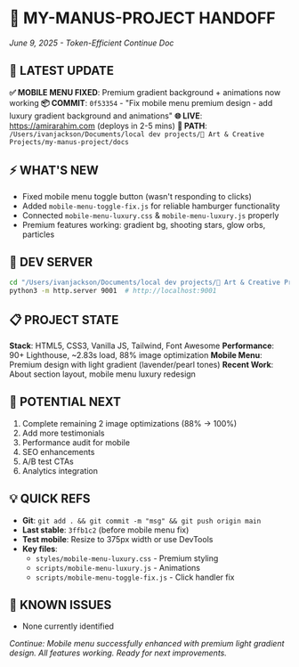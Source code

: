 # 🎨 MY-MANUS-PROJECT HANDOFF
*June 9, 2025 - Token-Efficient Continue Doc*

## 🚀 LATEST UPDATE
**✅ MOBILE MENU FIXED**: Premium gradient background + animations now working
**📦 COMMIT**: `0f53354` - "Fix mobile menu premium design - add luxury gradient background and animations"
**🌐 LIVE**: https://amirarahim.com (deploys in 2-5 mins)
**📁 PATH**: `/Users/ivanjackson/Documents/local dev projects/🎨 Art & Creative Projects/my-manus-project/docs`

## ⚡ WHAT'S NEW
- Fixed mobile menu toggle button (wasn't responding to clicks)
- Added `mobile-menu-toggle-fix.js` for reliable hamburger functionality
- Connected `mobile-menu-luxury.css` & `mobile-menu-luxury.js` properly
- Premium features working: gradient bg, shooting stars, glow orbs, particles

## 🔄 DEV SERVER
```bash
cd "/Users/ivanjackson/Documents/local dev projects/🎨 Art & Creative Projects/my-manus-project/docs"
python3 -m http.server 9001  # http://localhost:9001
```

## 📋 PROJECT STATE
**Stack**: HTML5, CSS3, Vanilla JS, Tailwind, Font Awesome
**Performance**: 90+ Lighthouse, ~2.83s load, 88% image optimization
**Mobile Menu**: Premium design with light gradient (lavender/pearl tones)
**Recent Work**: About section layout, mobile menu luxury redesign

## 🎯 POTENTIAL NEXT
1. Complete remaining 2 image optimizations (88% → 100%)
2. Add more testimonials
3. Performance audit for mobile
4. SEO enhancements
5. A/B test CTAs
6. Analytics integration

## 💡 QUICK REFS
* **Git**: `git add . && git commit -m "msg" && git push origin main`
* **Last stable**: `3ffb1c2` (before mobile menu fix)
* **Test mobile**: Resize to 375px width or use DevTools
* **Key files**: 
  - `styles/mobile-menu-luxury.css` - Premium styling
  - `scripts/mobile-menu-luxury.js` - Animations
  - `scripts/mobile-menu-toggle-fix.js` - Click handler fix

## 🔧 KNOWN ISSUES
- None currently identified

*Continue: Mobile menu successfully enhanced with premium light gradient design. All features working. Ready for next improvements.*
